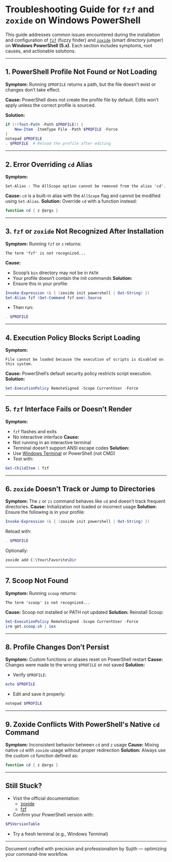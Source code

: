 # Troubleshooting Guide for `fzf` and `zoxide` on Windows PowerShell

This guide addresses common issues encountered during the installation and configuration of [`fzf`](https://github.com/junegunn/fzf) (fuzzy finder) and [`zoxide`](https://github.com/ajeetdsouza/zoxide) (smart directory jumper) on **Windows PowerShell (5.x)**. Each section includes symptoms, root causes, and actionable solutions.

---

## 1. PowerShell Profile Not Found or Not Loading
**Symptom:**
Running `$PROFILE` returns a path, but the file doesn't exist or changes don’t take effect.

**Cause:**
PowerShell does not create the profile file by default. Edits won’t apply unless the correct profile is sourced.

**Solution:**
```powershell
if (!(Test-Path -Path $PROFILE)) {
    New-Item -ItemType File -Path $PROFILE -Force
}
notepad $PROFILE
. $PROFILE  # Reload the profile after editing
```

---

## 2. Error Overriding `cd` Alias

**Symptom:**
```
Set-Alias : The AllScope option cannot be removed from the alias 'cd'.
```
**Cause:**
`cd` is a built-in alias with the `AllScope` flag and cannot be modified using `Set-Alias`.
**Solution:**
Override `cd` with a function instead:
```powershell
function cd { z @args }
```
---
## 3. `fzf` or `zoxide` Not Recognized After Installation

**Symptom:**
Running `fzf` or `z` returns:
```
The term 'fzf' is not recognized...
```
**Cause:**
* Scoop’s `bin` directory may not be in `PATH`
* Your profile doesn’t contain the init commands
**Solution:**
* Ensure this in your profile:
```powershell
Invoke-Expression (& { (zoxide init powershell | Out-String) })
Set-Alias fzf (Get-Command fzf.exe).Source
```
* Then run:
```powershell
. $PROFILE
```
---
## 4. Execution Policy Blocks Script Loading
**Symptom:**
```
File cannot be loaded because the execution of scripts is disabled on this system.
```
**Cause:**
PowerShell’s default security policy restricts script execution.
**Solution:**
```powershell
Set-ExecutionPolicy RemoteSigned -Scope CurrentUser -Force
```
---
## 5. `fzf` Interface Fails or Doesn’t Render

**Symptom:**
* `fzf` flashes and exits
* No interactive interface
**Cause:**
* Not running in an interactive terminal
* Terminal doesn’t support ANSI escape codes
**Solution:**
* Use [Windows Terminal](https://aka.ms/terminal) or PowerShell (not CMD)
* Test with:
```powershell
Get-ChildItem | fzf
```
---
## 6. `zoxide` Doesn’t Track or Jump to Directories
**Symptom:**
The `z` or `zi` command behaves like `cd` and doesn’t track frequent directories.
**Cause:**
Initialization not loaded or incorrect usage
**Solution:**
Ensure the following is in your profile:
```powershell
Invoke-Expression (& { (zoxide init powershell | Out-String) })
```
Reload with:
```powershell
. $PROFILE
```
Optionally:
```powershell
zoxide add C:\Your\Favorite\Dir
```
---
## 7. Scoop Not Found
**Symptom:**
Running `scoop` returns:
```
The term 'scoop' is not recognized...
```
**Cause:**
Scoop not installed or PATH not updated
**Solution:**
Reinstall Scoop:
```powershell
Set-ExecutionPolicy RemoteSigned -Scope CurrentUser -Force
irm get.scoop.sh | iex
```
---
## 8. Profile Changes Don’t Persist
**Symptom:**
Custom functions or aliases reset on PowerShell restart
**Cause:**
Changes were made to the wrong `$PROFILE` or not saved
**Solution:**
* Verify `$PROFILE`:
```powershell
echo $PROFILE
```
* Edit and save it properly:
```powershell
notepad $PROFILE
```
---
## 9. Zoxide Conflicts With PowerShell's Native `cd` Command
**Symptom:**
Inconsistent behavior between `cd` and `z` usage
**Cause:**
Mixing native `cd` with `zoxide` usage without proper redirection
**Solution:**
Always use the custom `cd` function defined as:
```powershell
function cd { z @args }
```
---
## Still Stuck?
* Visit the official documentation:
  * [zoxide](https://github.com/ajeetdsouza/zoxide)
  * [fzf](https://github.com/junegunn/fzf)
* Confirm your PowerShell version with:
```powershell
$PSVersionTable
```
* Try a fresh terminal (e.g., Windows Terminal)
---
Document crafted with precision and professionalism by Sujith — optimizing your command-line workflow.

